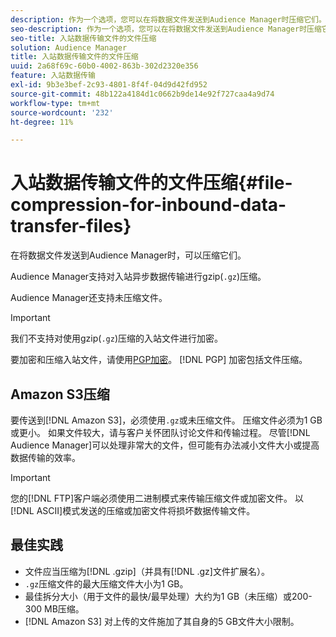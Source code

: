 ```yaml
---
description: 作为一个选项，您可以在将数据文件发送到Audience Manager时压缩它们。
seo-description: 作为一个选项，您可以在将数据文件发送到Audience Manager时压缩它们。
seo-title: 入站数据传输文件的文件压缩
solution: Audience Manager
title: 入站数据传输文件的文件压缩
uuid: 2a68f69c-60b0-4002-863b-302d2320e356
feature: 入站数据传输
exl-id: 9b3e3bef-2c93-4801-8f4f-04d9d42fd952
source-git-commit: 48b122a4184d1c0662b9de14e92f727caa4a9d74
workflow-type: tm+mt
source-wordcount: '232'
ht-degree: 11%

---
```


# 入站数据传输文件的文件压缩{#file-compression-for-inbound-data-transfer-files}

在将数据文件发送到Audience Manager时，可以压缩它们。

<!-- inbound-file-compression.xml -->

Audience Manager支持对入站异步数据传输进行gzip(`.gz`)压缩。

Audience Manager还支持未压缩文件。

>[!IMPORTANT]
>
>我们不支持对使用gzip(`.gz`)压缩的入站文件进行加密。
>
>要加密和压缩入站文件，请使用[PGP加密](../../../integration/sending-audience-data/batch-data-transfer-explained/inbound-file-encryption.md)。 [!DNL PGP] 加密包括文件压缩。

## Amazon S3压缩

要传送到[!DNL Amazon S3]，必须使用`.gz`或未压缩文件。 压缩文件必须为1 GB或更小。 如果文件较大，请与客户关怀团队讨论文件和传输过程。 尽管[!DNL Audience Manager]可以处理非常大的文件，但可能有办法减小文件大小或提高数据传输的效率。

>[!IMPORTANT]
>
>您的[!DNL FTP]客户端必须使用二进制模式来传输压缩文件或加密文件。 以[!DNL ASCII]模式发送的压缩或加密文件将损坏数据传输文件。

## 最佳实践

* 文件应当压缩为[!DNL .gzip]（并具有[!DNL .gz]文件扩展名）。
* `.gz`压缩文件的最大压缩文件大小为1 GB。
* 最佳拆分大小（用于文件的最快/最早处理）大约为1 GB（未压缩）或200-300 MB压缩。
* [!DNL Amazon S3] 对上传的文件施加了其自身的5 GB文件大小限制。
